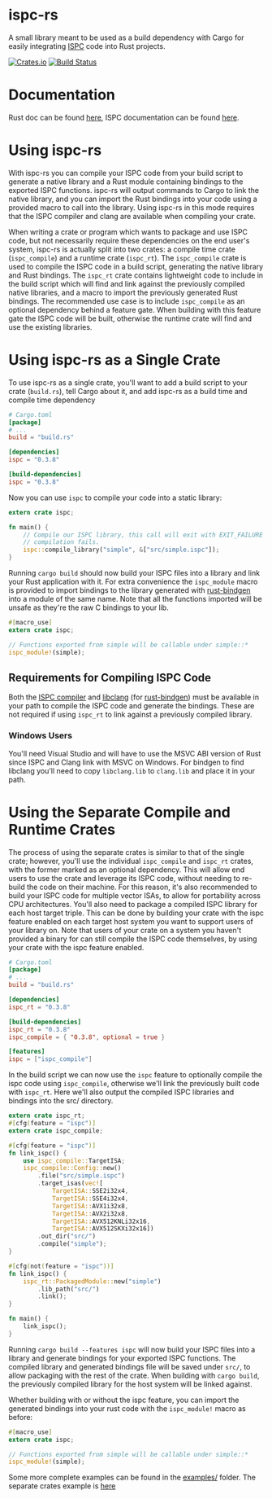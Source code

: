 # ispc-rs

A small library meant to be used as a build dependency with Cargo for easily
integrating [ISPC](https://ispc.github.io/) code into Rust projects.

[![Crates.io](https://img.shields.io/crates/v/ispc.svg)](https://crates.io/crates/ispc)
[![Build Status](https://travis-ci.org/Twinklebear/ispc-rs.svg?branch=master)](https://travis-ci.org/Twinklebear/ispc-rs)

# Documentation

Rust doc can be found [here](http://www.willusher.io/ispc-rs/ispc), ISPC documentation can
be found [here](https://ispc.github.io).

# Using ispc-rs

With ispc-rs you can compile your ISPC code from your build script to
generate a native library and a Rust module containing bindings to
the exported ISPC functions. ispc-rs will output commands to Cargo to link
the native library, and you can import the Rust bindings into your code using
a provided macro to call into the library. Using ispc-rs in this mode
requires that the ISPC compiler and clang are available when compiling your
crate.

When writing a crate or program which wants to package and use ISPC
code, but not necessarily require these dependencies on the end user's system,
ispc-rs is actually split into two crates: a compile time crate (`ispc_compile`)
and a runtime crate (`ispc_rt`). The `ispc_compile` crate is used to compile
the ISPC code in a build script, generating the native library and Rust bindings.
The `ispc_rt` crate contains lightweight code to include in the build script
which will find and link against the previously compiled native libraries,
and a macro to import the previously generated Rust bindings. The recommended
use case is to include `ispc_compile` as an optional dependency behind a feature
gate. When building with this feature gate the ISPC code will be built, otherwise
the runtime crate will find and use the existing libraries.

# Using ispc-rs as a Single Crate

To use ispc-rs as a single crate, you'll want to add a build script to your
crate (`build.rs`), tell Cargo about it, and add ispc-rs as a build time and
compile time dependency

```toml
# Cargo.toml
[package]
# ...
build = "build.rs"

[dependencies]
ispc = "0.3.8"

[build-dependencies]
ispc = "0.3.8"
```

Now you can use `ispc` to compile your code into a static library:

```rust
extern crate ispc;

fn main() {
    // Compile our ISPC library, this call will exit with EXIT_FAILURE if
    // compilation fails.
    ispc::compile_library("simple", &["src/simple.ispc"]);
}
```

Running `cargo build` should now build your ISPC files into a library and link your Rust
application with it. For extra convenience the `ispc_module` macro is provided to import
bindings to the library generated with [rust-bindgen](https://github.com/crabtw/rust-bindgen)
into a module of the same name. Note that all the functions imported will be unsafe as they're
the raw C bindings to your lib.

```rust
#[macro_use]
extern crate ispc;

// Functions exported from simple will be callable under simple::*
ispc_module!(simple);
```

## Requirements for Compiling ISPC Code

Both the [ISPC compiler](https://ispc.github.io/) and [libclang](http://clang.llvm.org/)
(for [rust-bindgen](https://github.com/crabtw/rust-bindgen)) must be available in your path
to compile the ISPC code and generate the bindings. These are not required if using `ispc_rt`
to link against a previously compiled library.

### Windows Users

You'll need Visual Studio and will have to use the MSVC ABI version of Rust since ISPC
and Clang link with MSVC on Windows. For bindgen to find libclang you'll need to copy
`libclang.lib` to `clang.lib` and place it in your path.


# Using the Separate Compile and Runtime Crates

The process of using the separate crates is similar to that of the single crate;
however, you'll use the individual `ispc_compile` and `ispc_rt` crates, with the
former marked as an optional dependency. This will allow end users to use the
crate and leverage its ISPC code, without needing to re-build the code on their
machine. For this reason, it's also recommended to build your ISPC code for multiple
vector ISAs, to allow for portability across CPU architectures. You'll also need
to package a compiled ISPC library for each host target triple. This can
be done by building your crate with the ispc feature enabled on each target
host system you want to support users of your library on. Note that users
of your crate on a system you haven't provided a binary for can still compile the ISPC
code themselves, by using your crate with the ispc feature enabled.

```toml
# Cargo.toml
[package]
# ...
build = "build.rs"

[dependencies]
ispc_rt = "0.3.8"

[build-dependencies]
ispc_rt = "0.3.8"
ispc_compile = { "0.3.8", optional = true }

[features]
ispc = ["ispc_compile"]
```

In the build script we can now use the `ispc` feature to optionally
compile the ispc code using `ispc_compile`, otherwise we'll link the
previously built code with `ispc_rt`. Here we'll also output the
compiled ISPC libraries and bindings into the src/ directory.

```rust
extern crate ispc_rt;
#[cfg(feature = "ispc")]
extern crate ispc_compile;

#[cfg(feature = "ispc")]
fn link_ispc() {
    use ispc_compile::TargetISA;
    ispc_compile::Config::new()
        .file("src/simple.ispc")
        .target_isas(vec![
            TargetISA::SSE2i32x4,
            TargetISA::SSE4i32x4,
            TargetISA::AVX1i32x8,
            TargetISA::AVX2i32x8,
            TargetISA::AVX512KNLi32x16,
            TargetISA::AVX512SKXi32x16])
        .out_dir("src/")
        .compile("simple");
}

#[cfg(not(feature = "ispc"))]
fn link_ispc() {
    ispc_rt::PackagedModule::new("simple")
        .lib_path("src/")
        .link();
}

fn main() {
    link_ispc();
}
```

Running `cargo build --features ispc` will now build your ISPC files into a library
and generate bindings for your exported ISPC functions. The compiled library and
generated bindings file will be saved under `src/`, to allow packaging with the rest
of the crate. When building with `cargo build`, the previously compiled library
for the host system will be linked against.

Whether building with or without the ispc feature, you can import the generated
bindings into your rust code with the `ispc_module!` macro as before:

```rust
#[macro_use]
extern crate ispc;

// Functions exported from simple will be callable under simple::*
ispc_module!(simple);
```

Some more complete examples can be found in the
[examples/](https://github.com/Twinklebear/ispc-rs/tree/master/examples) folder.
The separate crates example is [here](https://github.com/Twinklebear/ispc-rs/tree/master/examples/simple)

